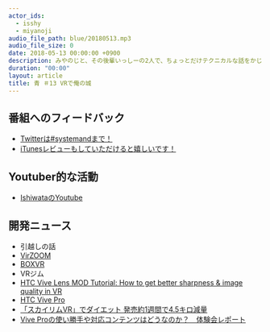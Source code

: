 ```yaml
---
actor_ids:
  - isshy
  - miyanoji
audio_file_path: blue/20180513.mp3
audio_file_size: 0
date: 2018-05-13 00:00:00 +0900
description: みやのじと、その後輩いっしーの2人で、ちょっとだけテクニカルな話をかじっちゃおう！という趣旨で始めた、systemand.onlineのサブチャンネル青です。
duration: "00:00"
layout: article
title: 青 ＃13 VRで俺の城
---
```

## 番組へのフィードバック
* [Twitterは#systemandまで！](https://twitter.com/search?q=%23systemand)
* [iTunesレビューもしていただけると嬉しいです！](https://itunes.apple.com/jp/podcast/systemand-online/id1205168408?mt=2)

## Youtuber的な活動

* [IshiwataのYoutube](https://www.youtube.com/channel/UC0dN6GcdwpQA-WdSfI2tmZQ)

## 開発ニュース
* 引越しの話
* [VirZOOM](https://www.virzoom.com)
* [BOXVR](https://store.steampowered.com/app/641960/BOXVR/)
* VRジム
* [HTC Vive Lens MOD Tutorial: How to get better sharpness & image quality in VR](https://www.youtube.com/watch?v=2ckPBhIlkX0&t=1153s)
* [HTC Vive Pro](https://www.vive.com/jp/product/vive-pro/)
* [「スカイリムVR」でダイエット 発売約1週間で4.5キロ減量](https://www.moguravr.com/vr-diet-skyrim/)
* [Vive Proの使い勝手や対応コンテンツはどうなのか？　体験会レポート](http://jp.gamesindustry.biz/article/1803/18030201/)

